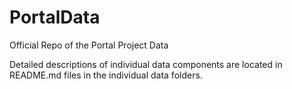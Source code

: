 # PortalData

Official Repo of the Portal Project Data

Detailed descriptions of individual data components are located in README.md
files in the individual data folders.
